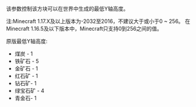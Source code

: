 该参数控制该方块可以在世界中生成的最低Y轴高度。

注:Minecraft 1.17.X及以上版本为-2032至2016，不建议大于或小于0 ~ 256。
在Minecraft 1.16.5及以下版本中，Minecraft只支持0到256之间的值。

原版最低Y轴高度:

* 煤炭 - 1
* 铁矿石 - 5
* 金矿石 - 1
* 红石矿 - 1
* 钻石矿- 1
* 绿宝石矿 - 4
* 青金石- 1
